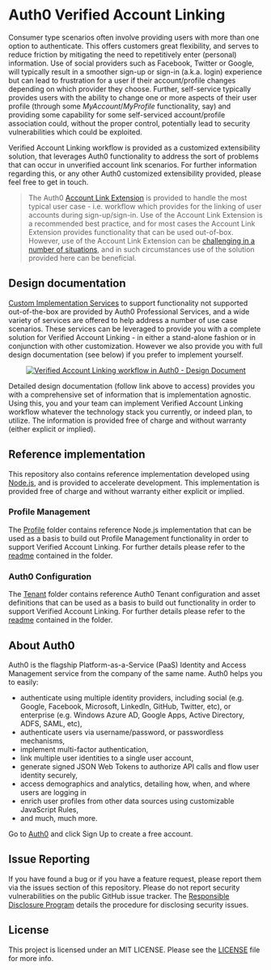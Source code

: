 # Auth0 Verified Account Linking

Consumer type scenarios often involve providing users with more than one option to authenticate. This offers customers great flexibility, and serves to reduce friction by mitigating the need to repetitively enter (personal) information. Use of social providers such as Facebook, Twitter or Google, will typically result in a smoother sign-up or sign-in (a.k.a. login) experience but can lead to frustration for a user if their account/profile changes depending on which provider they choose. Further, self-service typically provides users with the ability to change one or more aspects of their user profile (through some _MyAccount_/_MyProfile_ functionality, say) and providing some capability for some self-serviced account/profile association could, without the proper control, potentially lead to security vulnerabilities which could be exploited. 

Verified Account Linking workflow is provided as a customized extensibility solution, that leverages Auth0 functionality to address the sort of problems that can occur in unverified account link scenarios. For further information regarding this, or any other Auth0 customized extensibility provided, please feel free to get in touch. 

> The Auth0 [Account Link Extension](https://auth0.com/docs/extensions/account-link-extension) is provided to handle the most typical user case - i.e. workflow which provides for the linking of user accounts during sign-up/sign-in. Use of the Account Link Extension is a recommended best practice, and for most cases the Account Link Extension provides functionality that can be used out-of-box. However, use of the Account Link Extension can be [challenging in a number of situations](https://docs.google.com/document/d/149DypzRAUDK4ag4wzYBbL0_PwF9INcMkIBbfHkyKZNQ/edit#bookmark=id.pglt9vx5ds4u), and in such circumstances use of the solution provided here can be beneficial.
 
## Design documentation

[Custom Implementation Services](https://auth0.com/docs/services/packages#-custom-implementation-package-) to support functionality not supported out-of-the-box are provided by Auth0 Professional Services, and a wide variety of services are offered to help address a number of use case scenarios. These services can be leveraged to provide you with a complete solution for Verified Account Linking - in either a stand-alone fashion or in conjunction with other customization. However we also provide you with full design documentation (see below) if you prefer to implement yourself.  

<div align="center">
  <a href="https://docs.google.com/document/d/149DypzRAUDK4ag4wzYBbL0_PwF9INcMkIBbfHkyKZNQ"><img src="./Verified%20Account%20Linking%20esign.png" alt="Verified Account Linking workflow in Auth0 - Design Document"></a>
</div>

Detailed design documentation (follow link above to access) provides you with a comprehensive set of information that is implementation agnostic. Using this, you and your team can implement Verified Account Linking workflow whatever the technology stack you currently, or indeed plan, to utilize. The information is provided free of charge and without warranty (either explicit or implied).    

## Reference implementation

This repository also contains reference implementation developed using [Node.js](https://nodejs.org/en/), and is provided to accelerate development. This implementation is provided free of charge and without warranty either explicit or implied.

### Profile Management

The [Profile](Profile) folder contains reference Node.js implementation that can be used as a basis to build out Profile Management functionality in order to support Verified Account Linking. For further details please refer to the [readme](Profile) contained in the folder.

### Auth0 Configuration

The [Tenant](tenant) folder contains reference Auth0 Tenant configuration and asset definitions that can be used as a basis to build out functionality in order to support Verified Account Linking. For further details please refer to the [readme](Tenant) contained in the folder.

## About Auth0

Auth0 is the flagship Platform-as-a-Service (PaaS) Identity and Access Management service from the company of the same name. Auth0 helps you to easily:

- authenticate using multiple identity providers, including social (e.g. Google, Facebook, Microsoft, LinkedIn, GitHub, Twitter, etc), or enterprise (e.g. Windows Azure AD, Google Apps, Active Directory, ADFS, SAML, etc),
- authenticate users via username/password, or passwordless mechanisms,
- implement multi-factor authentication,
- link multiple user identities to a single user account, 
- generate signed JSON Web Tokens to authorize API calls and flow user identity securely,
- access demographics and analytics, detailing how, when, and where users are logging in
- enrich user profiles from other data sources using customizable JavaScript Rules,
- and much, much more.
 
Go to [Auth0](https://auth0.com) and click Sign Up to create a free account.

## Issue Reporting

If you have found a bug or if you have a feature request, please report them via the issues section of this repository. Please do not report security vulnerabilities on the public GitHub issue tracker. The [Responsible Disclosure Program](https://auth0.com/whitehat) details the procedure for disclosing security issues.

## License

This project is licensed under an MIT LICENSE. Please see the [LICENSE](LICENSE) file for more info.

